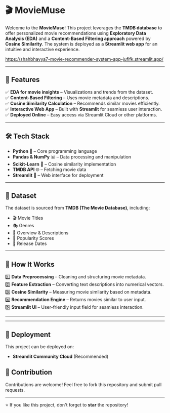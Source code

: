 # 🎬 MovieMuse

Welcome to the **MovieMuse**! This project leverages the **TMDB database** to offer personalized movie recommendations using **Exploratory Data Analysis (EDA)** and a **Content-Based Filtering approach** powered by **Cosine Similarity**. The system is deployed as a **Streamlit web app** for an intuitive and interactive experience.

https://shahbhavya7-movie-recommender-system-app-juflfk.streamlit.app/

---

## 📌 Features
✅ **EDA for movie insights** – Visualizations and trends from the dataset.  
✅ **Content-Based Filtering** – Uses movie metadata and descriptions.  
✅ **Cosine Similarity Calculation** – Recommends similar movies efficiently.  
✅ **Interactive Web App** – Built with **Streamlit** for seamless user interaction.  
✅ **Deployed Online** – Easy access via Streamlit Cloud or other platforms.  

---

## 🛠️ Tech Stack
- **Python** 🐍 – Core programming language
- **Pandas & NumPy** 📊 – Data processing and manipulation
- **Scikit-Learn** 🤖 – Cosine similarity implementation
- **TMDB API** 🌐 – Fetching movie data
- **Streamlit** 🎨 – Web interface for deployment

---

## 📂 Dataset
The dataset is sourced from **TMDB (The Movie Database)**, including:
- 🎬 Movie Titles
- 🎭 Genres
- 📜 Overview & Descriptions
- 🌟 Popularity Scores
- 📅 Release Dates

---

## 🎯 How It Works
1️⃣ **Data Preprocessing** – Cleaning and structuring movie metadata.  
2️⃣ **Feature Extraction** – Converting text descriptions into numerical vectors.  
3️⃣ **Cosine Similarity** – Measuring movie similarity based on metadata.  
4️⃣ **Recommendation Engine** – Returns movies similar to user input.  
5️⃣ **Streamlit UI** – User-friendly input field for seamless interaction.  

---

---

## 🚀 Deployment
This project can be deployed on:
- **Streamlit Community Cloud** (Recommended)

## 🤝 Contribution
Contributions are welcome! Feel free to fork this repository and submit pull requests.

---

⭐ If you like this project, don't forget to **star** the repository!

